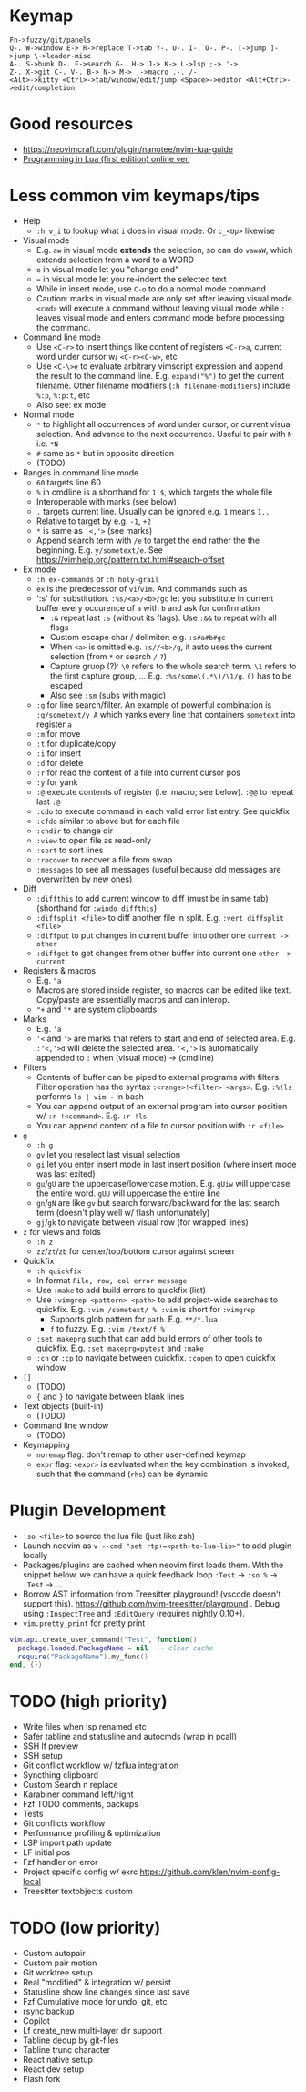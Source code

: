 # Keymap

```
Fn->fuzzy/git/panels
Q-. W->window E-> R->replace T->tab Y-. U-. I-. O-. P-. [->jump ]->jump \->leader-misc
A-. S->hunk D-. F->search G-. H-> J-> K-> L->lsp ;-> '->
Z-. X->git C-. V-. B-> N-> M-> ,->macro .-. /-.
<Alt>->kitty <Ctrl>->tab/window/edit/jump <Space>->editor <Alt+Ctrl>->edit/completion
```

# Good resources

- https://neovimcraft.com/plugin/nanotee/nvim-lua-guide
- [Programming in Lua (first edition) online ver.](https://www.lua.org/pil/contents.html)

# Less common vim keymaps/tips

- Help
    - `:h v_i` to lookup what `i` does in visual mode. Or `c_<Up>` likewise
- Visual mode
    - E.g. `aw` in visual mode **extends** the selection, so can do `vawaW`, which extends selection from a word to a WORD
    - `o` in visual mode let you "change end"
    - `=` in visual mode let you re-indent the selected text
    - While in insert mode, use `C-o` to do a normal mode command
    - Caution: marks in visual mode are only set after leaving visual mode. `<cmd>` will execute a command without leaving visual mode while `:` leaves visual mode and enters command mode before processing the command.
- Command line mode
    - Use `<C-r>` to insert things like content of registers `<C-r>a`, current word under cursor w/ `<C-r><C-w>`, etc
    - Use `<C-\>e` to evaluate arbitrary vimscript expression and append the result to the command line. E.g. `expand("%")` to get the current filename. Other filename modifiers (`:h filename-modifiers`) include `%:p`, `%:p:t`, etc
    - Also see: ex mode
- Normal mode
    - `*` to highlight all occurrences of word under cursor, or current visual selection. And advance to the next occurrence. Useful to pair with `N` i.e. `*N`
    - `#` same as `*` but in opposite direction
    - (TODO)
- Ranges in command line mode
    - `60` targets line 60
    - `%` in cmdline is a shorthand for `1,$`, which targets the whole file
    - Interoperable with marks (see below)
    - `.` targets current line. Usually can be ignored e.g. `1` means `1,.`
    - Relative to target by e.g. `-1`, `+2`
    - `*` is same as `'<,'>` (see marks)
    - Append search term with `/e` to target the end rather the the beginning. E.g. `y/sometext/e`. See https://vimhelp.org/pattern.txt.html#search-offset
- Ex mode
    - `:h ex-commands` or `:h holy-grail`
    - `ex` is the predecessor of `vi`/`vim`. And commands such as 
    - ':s' for substitution. `:%s/<a>/<b>/gc` let you substitute in current buffer every occurence of `a` with `b` and ask for confirmation
        - `:&` repeat last `:s` (without its flags). Use `:&&` to repeat with all flags
        - Custom escape char / delimiter: e.g. `:s#a#b#gc`
        - When `<a>` is omitted e.g. `:s//<b>/g`, it auto uses the current selection (from `*` or search `/` `?`)
        - Capture gruop (?): `\0` refers to the whole search term. `\1` refers to the first capture group, ... E.g. `:%s/some\(.*\)/\1/g`. `()` has to be escaped
        - Also see `:sm` (subs with magic)
    - `:g` for line search/filter. An example of powerful combination is `:g/sometext/y A` which yanks every line that containers `sometext` into register `a`
    - `:m` for move
    - `:t` for duplicate/copy
    - `:i` for insert
    - `:d` for delete
    - `:r` for read the content of a file into current cursor pos
    - `:y` for yank
    - `:@` execute contents of register (i.e. macro; see below). `:@@` to repeat last `:@`
    - `:cdo` to execute command in each valid error list entry. See quickfix
    - `:cfdo` similar to above but for each file
    - `:chdir` to change dir
    - `:view` to open file as read-only
    - `:sort` to sort lines
    - `:recover` to recover a file from swap
    - `:messages` to see all messages (useful because old messages are overwritten by new ones)
- Diff
    - `:diffthis` to add current window to diff (must be in same tab) (shorthand for `:windo diffthis`)
    - `:diffsplit <file>` to diff another file in split. E.g. `:vert diffsplit <file>`
    - `:diffput` to put changes in current buffer into other one `current -> other`
    - `:diffget` to get changes from other buffer into current one `other -> current`
- Registers & macros
    - E.g. `"a`
    - Macros are stored inside register, so macros can be edited like text. Copy/paste are essentially macros and can interop.
    - `"+` and `"*` are system clipboards
- Marks
    - E.g. `'a`
    - `'<` and `'>` are marks that refers to start and end of selected area. E.g. `:'<,'>d` will delete the selected area. `'<,'>` is automatically appended to `:` when (visual mode) -> (cmdline)
- Filters
    - Contents of buffer can be piped to external programs with filters. Filter operation has the syntax `:<range>!<filter> <args>`. E.g. `:%!ls` performs `ls | vim -` in bash
    - You can append output of an external program into cursor position w/ `:r !<command>`. E.g. `:r !ls`
    - You can append content of a file to cursor position with `:r <file>`
- `g`
    - `:h g`
    - `gv` let you reselect last visual selection
    - `gi` let you enter insert mode in last insert position (where insert mode was last exited)
    - `gu`/`gU` are the uppercase/lowercase motion. E.g. `gUiw` will uppercase the entire word. `gUU` will uppercase the entire line
    - `gn`/`gN` are like `gv` but search forward/backward for the last search term (doesn't play well w/ flash unfortunately)
    - `gj`/`gk` to navigate between visual row (for wrapped lines)
- `z` for views and folds
    - `:h z`
    - `zz`/`zt`/`zb` for center/top/bottom cursor against screen
- Quickfix
    - `:h quickfix`
    - In format `File, row, col error message`
    - Use `:make` to add build errors to quickfix (list)
    - Use `:vimgrep <pattern> <path>` to add project-wide searches to quickfix. E.g. `:vim /sometext/ %`. `:vim` is short for `:vimgrep`
        - Supports glob pattern for `path`. E.g. `**/*.lua`
        - `f` to fuzzy. E.g. `:vim /text/f %`
    - `:set makeprg` such that can add build errors of other tools to quickfix. E.g. `:set makeprg=pytest` and `:make`
    - `:cn` or `:cp` to navigate between quickfix. `:copen` to open quickfix window
- `[]`
    - (TODO)
    - `{` and `}` to navigate between blank lines
- Text objects (built-in)
    - (TODO)
- Command line window
    - (TODO)
- Keymapping
    - `noremap` flag: don't remap to other user-defined keymap
    - `expr` flag: `<expr>` is eavluated when the key combination is invoked, such that the command (`rhs`) can be dynamic

# Plugin Development

- `:so <file>` to source the lua file (just like zsh)
- Launch neovim as `v --cmd "set rtp+=<path-to-lua-lib>"` to add plugin locally
- Packages/plugins are cached when neovim first loads them. With the snippet below, we can have a quick feedback loop `:Test` -> `:so %` -> `:Test` -> ...
- Borrow AST information from Treesitter playground! (vscode doesn't support this). https://github.com/nvim-treesitter/playground . Debug using `:InspectTree` and `:EditQuery` (requires nightly 0.10+).
- `vim.pretty_print` for pretty print

```lua
vim.api.create_user_command("Test", function()
  package.loaded.PackageName = nil  -- clear cache
  require("PackageName").my_func()
end, {})
```

# TODO (high priority)

- Write files when lsp renamed etc
- Safer tabline and statusline and autocmds (wrap in pcall)
- SSH lf preview
- SSH setup
- Git conflict workflow w/ fzflua integration
- Syncthing clipboard
- Custom Search n replace
- Karabiner command left/right
- Fzf TODO comments, backups
- Tests
- Git conflicts workflow
- Performance profiling & optimization
- LSP import path update
- LF initial pos
- Fzf handler on error
- Project specific config w/ exrc https://github.com/klen/nvim-config-local
- Treesitter textobjects custom

# TODO (low priority)

- Custom autopair
- Custom pair motion
- Git worktree setup
- Real "modified" & integration w/ persist
- Statusline show line changes since last save
- Fzf Cumulative mode for undo, git, etc
- rsync backup
- Copilot
- Lf create_new multi-layer dir support
- Tabline dedup by git-files
- Tabline trunc character
- React native setup
- React dev setup
- Flash fork
